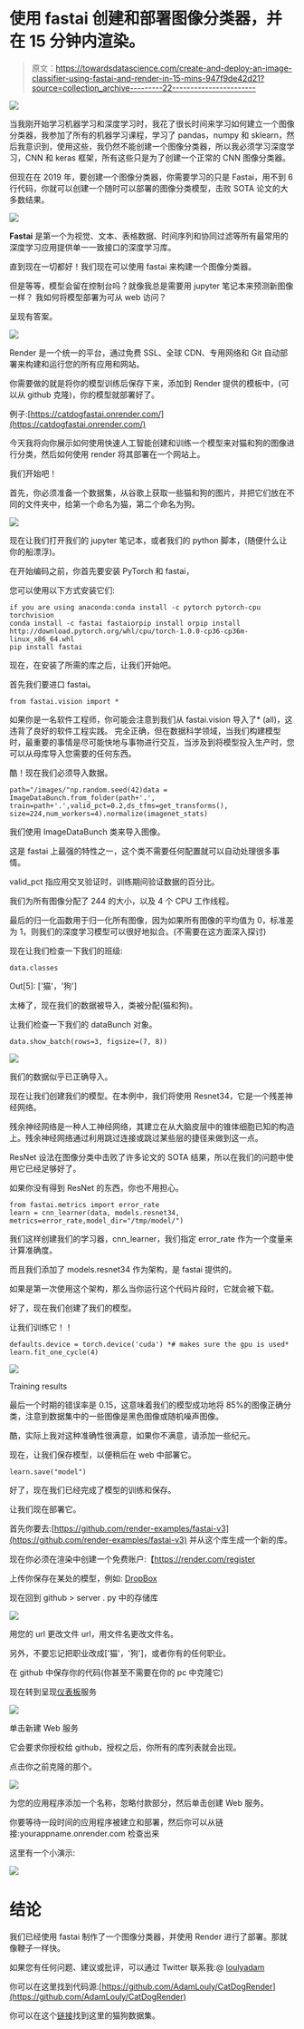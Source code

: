 # 使用 fastai 创建和部署图像分类器，并在 15 分钟内渲染。

> 原文：<https://towardsdatascience.com/create-and-deploy-an-image-classifier-using-fastai-and-render-in-15-mins-947f9de42d21?source=collection_archive---------22----------------------->

![](img/29ca7206f246c4e4c538292dbd51a2e9.png)

当我刚开始学习机器学习和深度学习时，我花了很长时间来学习如何建立一个图像分类器，我参加了所有的机器学习课程，学习了 pandas，numpy 和 sklearn，然后我意识到，使用这些，我仍然不能创建一个图像分类器，所以我必须学习深度学习，CNN 和 keras 框架，所有这些只是为了创建一个正常的 CNN 图像分类器。

但现在在 2019 年，要创建一个图像分类器，你需要学习的只是 Fastai，用不到 6 行代码，你就可以创建一个随时可以部署的图像分类模型，击败 SOTA 论文的大多数结果。

![](img/63231cc06e5e25bd0f293ee47cba2495.png)

**Fastai** 是第一个为视觉、文本、表格数据、时间序列和协同过滤等所有最常用的深度学习应用提供单一一致接口的深度学习库。

直到现在一切都好！我们现在可以使用 fastai 来构建一个图像分类器。

但是等等，模型会留在控制台吗？就像我总是需要用 jupyter 笔记本来预测新图像一样？
我如何将模型部署为可从 web 访问？

呈现有答案。

![](img/541ec300d3e578672ec44a31f72d6c2b.png)

Render 是一个统一的平台，通过免费 SSL、全球 CDN、专用网络和 Git 自动部署来构建和运行您的所有应用和网站。

你需要做的就是将你的模型训练后保存下来，添加到 Render 提供的模板中，(可以从 github 克隆)，你的模型就部署好了。

例子:[https://catdogfastai.onrender.com/](https://catdogfastai.onrender.com/)

今天我将向你展示如何使用快速人工智能创建和训练一个模型来对猫和狗的图像进行分类，然后如何使用 render 将其部署在一个网站上。

我们开始吧！

首先，你必须准备一个数据集，从谷歌上获取一些猫和狗的图片，并把它们放在不同的文件夹中，给第一个命名为猫，第二个命名为狗。

![](img/c4038d3b20c8543be9cf9caf3103e726.png)

现在让我们打开我们的 jupyter 笔记本，或者我们的 python 脚本，(随便什么让你的船漂浮)。

在开始编码之前，你首先要安装 PyTorch 和 fastai，

您可以使用以下方式安装它们:

```
if you are using anaconda:conda install -c pytorch pytorch-cpu torchvision
conda install -c fastai fastaiorpip install orpip install http://download.pytorch.org/whl/cpu/torch-1.0.0-cp36-cp36m-linux_x86_64.whl
pip install fastai
```

现在，在安装了所需的库之后，让我们开始吧。

首先我们要进口 fastai。

```
from fastai.vision import *
```

如果你是一名软件工程师，你可能会注意到我们从 fastai.vision 导入了* (all)，这违背了良好的软件工程实践。
完全正确，但在数据科学领域，当我们构建模型时，最重要的事情是尽可能快地与事物进行交互，当涉及到将模型投入生产时，您可以从母库导入您需要的任何东西。

酷！现在我们必须导入数据。

```
path="/images/"np.random.seed(42)data = ImageDataBunch.from_folder(path+'.', train=path+'.',valid_pct=0.2,ds_tfms=get_transforms(), size=224,num_workers=4).normalize(imagenet_stats)
```

我们使用 ImageDataBunch 类来导入图像。

这是 fastai 上最强的特性之一，这个类不需要任何配置就可以自动处理很多事情。

valid_pct 指应用交叉验证时，训练期间验证数据的百分比。

我们为所有图像分配了 244 的大小，以及 4 个 CPU 工作线程。

最后的归一化函数用于归一化所有图像，因为如果所有图像的平均值为 0，标准差为 1，则我们的深度学习模型可以很好地拟合。(不需要在这方面深入探讨)

现在让我们检查一下我们的班级:

```
data.classes
```

Out[5]: ['猫'，'狗']

太棒了，现在我们的数据被导入，类被分配(猫和狗)。

让我们检查一下我们的 dataBunch 对象。

```
data.show_batch(rows=3, figsize=(7, 8))
```

![](img/93f65a3d6cd70deb0635c55f18eafb68.png)

我们的数据似乎已正确导入。

现在让我们创建我们的模型。在本例中，我们将使用 Resnet34，它是一个残差神经网络。

残余神经网络是一种人工神经网络，其建立在从大脑皮层中的锥体细胞已知的构造上。残余神经网络通过利用跳过连接或跳过某些层的捷径来做到这一点。

ResNet 设法在图像分类中击败了许多论文的 SOTA 结果，所以在我们的问题中使用它已经足够好了。

如果你没有得到 ResNet 的东西，你也不用担心。

```
from fastai.metrics import error_rate
learn = cnn_learner(data, models.resnet34, metrics=error_rate,model_dir="/tmp/model/")
```

我们这样创建我们的学习器，cnn_learner，我们指定 error_rate 作为一个度量来计算准确度。

而且我们添加了 models.resnet34 作为架构，是 fastai 提供的。

如果是第一次使用这个架构，那么当你运行这个代码片段时，它就会被下载。

好了，现在我们创建了我们的模型。

让我们训练它！！

```
defaults.device = torch.device('cuda') *# makes sure the gpu is used*
learn.fit_one_cycle(4)
```

![](img/3d12abdbf088f3baac1f799dc3f893f2.png)

Training results

最后一个时期的错误率是 0.15，这意味着我们的模型成功地将 85%的图像正确分类，注意到数据集中的一些图像是黑色图像或随机噪声图像。

酷，实际上我对这种准确性很满意，如果你不满意，请添加一些纪元。

现在，让我们保存模型，以便稍后在 web 中部署它。

```
learn.save("model")
```

好了，现在我们已经完成了模型的训练和保存。

让我们现在部署它。

首先你要去:[https://github.com/render-examples/fastai-v3](https://github.com/render-examples/fastai-v3)
并从这个库生成一个新的库。

现在你必须在渲染中创建一个免费账户:【https://render.com/register

上传你保存在某处的模型，例如: [DropBox](https://www.dropbox.com/)

现在回到 github > server . py 中的存储库

![](img/2174750259e978b622893805f45d71cf.png)

用您的 url 更改文件 url，用文件名更改文件名。

另外，不要忘记把职业改成['猫'，'狗']，或者你有的任何职业。

在 github 中保存你的代码(你甚至不需要在你的 pc 中克隆它)

现在转到呈现[仪表板](https://dashboard.render.com/services)服务

![](img/9e8b500a54c4479ed817db0a0c671b81.png)

单击新建 Web 服务

它会要求你授权给 github，授权之后，你所有的库列表就会出现。

点击你之前克隆的那个。

![](img/86e338bdca80f90a02e70ae1ad45068a.png)

为您的应用程序添加一个名称，忽略付款部分，然后单击创建 Web 服务。

你要等待一段时间的应用程序被建立和部署，然后你可以从链接:yourappname.onrender.com 检查出来

这里有一个小演示:

![](img/109a961b597a0ef69c35a0c47aaff90a.png)

# 结论

我们已经使用 fastai 制作了一个图像分类器，并使用 Render 进行了部署。那就像鞭子一样快。

如果您有任何问题、建议或批评，可以通过 Twitter 联系我:@ [loulyadam](https://twitter.com/LoulyAdam)

你可以在这里找到代码源:[https://github.com/AdamLouly/CatDogRender](https://github.com/AdamLouly/CatDogRender)

你可以在这个[链接](https://www.kaggle.com/adamlouly/fastaaiclassifier)找到这里的猫狗数据集。